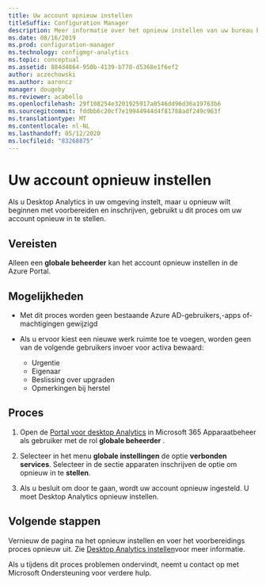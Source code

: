 ```yaml
---
title: Uw account opnieuw instellen
titleSuffix: Configuration Manager
description: Meer informatie over het opnieuw instellen van uw bureau blad Analytics-account.
ms.date: 08/16/2019
ms.prod: configuration-manager
ms.technology: configmgr-analytics
ms.topic: conceptual
ms.assetid: 884d4864-950b-4139-b778-d5368e1f6ef2
author: aczechowski
ms.author: aaroncz
manager: dougeby
ms.reviewer: acabello
ms.openlocfilehash: 29f108254e3201925917a0546dd96d36a19763b6
ms.sourcegitcommit: fddbb6c20cf7e19944944d4f81788adf249c963f
ms.translationtype: MT
ms.contentlocale: nl-NL
ms.lasthandoff: 05/12/2020
ms.locfileid: "83268875"
---
```

# <a name="how-to-reset-your-account"></a>Uw account opnieuw instellen

<!-- 3733897 -->

Als u Desktop Analytics in uw omgeving instelt, maar u opnieuw wilt beginnen met voorbereiden en inschrijven, gebruikt u dit proces om uw account opnieuw in te stellen.

## <a name="prerequisites"></a>Vereisten

Alleen een **globale beheerder** kan het account opnieuw instellen in de Azure Portal.

## <a name="behaviors"></a>Mogelijkheden

- Met dit proces worden geen bestaande Azure AD-gebruikers,-apps of-machtigingen gewijzigd

- Als u ervoor kiest een nieuwe werk ruimte toe te voegen, worden geen van de volgende gebruikers invoer voor activa bewaard:
    - Urgentie
    - Eigenaar
    - Beslissing over upgraden
    - Opmerkingen bij herstel

## <a name="process"></a>Proces

1. Open de [Portal voor desktop Analytics](https://aka.ms/desktopanalytics) in Microsoft 365 Apparaatbeheer als gebruiker met de rol **globale beheerder** .

1. Selecteer in het menu **globale instellingen** de optie **verbonden services**. Selecteer in de sectie apparaten inschrijven de optie om opnieuw in te **stellen**.

1. Als u besluit om door te gaan, wordt uw account opnieuw ingesteld. U moet Desktop Analytics opnieuw instellen.

## <a name="next-steps"></a>Volgende stappen

Vernieuw de pagina na het opnieuw instellen en voer het voorbereidings proces opnieuw uit. Zie [Desktop Analytics instellen](set-up.md)voor meer informatie.

Als u tijdens dit proces problemen ondervindt, neemt u contact op met Microsoft Ondersteuning voor verdere hulp.

